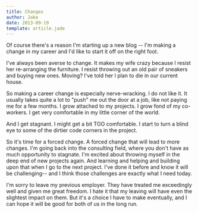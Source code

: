 ```yaml
---
title: Changes
author: Jake
date: 2013-09-19
template: article.jade
---
```


Of course there's a reason I'm starting up a new blog -- I'm making a change in my career and I'd like to start it off on the right foot.  

I've always been averse to change.  It makes my wife crazy because I resist her re-arranging the furniture.  I resist throwing out an old pair of sneakers and buying new ones.  Moving? I've told her I plan to die in our current house.

So making a career change is especially nerve-wracking.  I do not like it.  It usually takes quite a lot to "push" me out the door at a job, like not paying me for a few months.  I grow attached to my projects.  I grow fond of my co-workers.  I get very comfortable in my little corner of the world.

And I get stagnant.  I might get a bit TOO comfortable.  I start to turn a blind eye to some of the dirtier code corners in the project.  

So it's time for a forced change.  A forced change that will lead to more changes.  I'm going back into the consulting field, where you don't have as much opportunity to stagnate.  I'm excited about throwing myself in the deep end of new projects again.  And learning and helping and building upon that when I  go to the next project.  I've done it before and know it will be challenging-- and I think those challenges are exactly what I need today.

I'm sorry to leave my previous employer.  They have treated me exceedingly well and given me great freedom.  I hate it that my leaving will have even the slightest impact on them.  But it's a choice I have to make eventually, and I can hope it will be good for both of us in the long run. 
